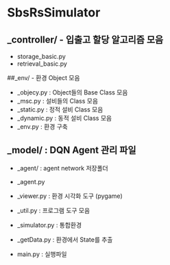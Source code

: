 # SbsRsSimulator

## _controller/ - 입출고 할당 알고리즘 모음
* storage_basic.py
* retrieval_basic.py
 
##_env/ - 환경 Object 모음
* _objecy.py : Object들의 Base Class 모음
* _msc.py : 설비들의 Class 모음
* _static.py : 정적 설비 Class 모음
* _dynamic.py : 동적 설비 Class 모음
* _env.py : 환경 구축
 
## _model/ : DQN Agent 관리 파일
* _agent/ : agent network 저장폴더
* _agent.py
 
* _viewer.py : 환경 시각화 도구 (pygame)
* _util.py : 프로그램 도구 모음
* _simulator.py : 통합환경
* _getData.py : 환경에서 State를 추출
* main.py : 실행파일
